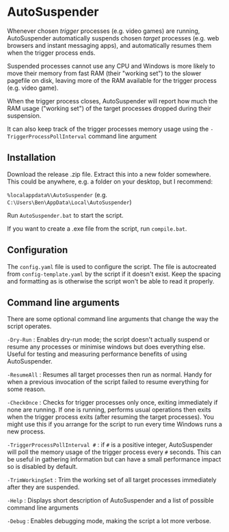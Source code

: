 # AutoSuspender

Whenever chosen _trigger_ processes (e.g. video games) are running,
AutoSuspender automatically suspends chosen _target_ processes (e.g. web
browsers and instant messaging apps), and automatically resumes them when the
trigger process ends.

Suspended processes cannot use any CPU and Windows is more likely to move their
memory from fast RAM (their "working set") to the slower pagefile on disk,
leaving more of the RAM available for the trigger process (e.g. video game).

When the trigger process closes, AutoSuspender will report how much the RAM
usage ("working set") of the target processes dropped during their suspension.

It can also keep track of the trigger processes memory usage using the
`-TriggerProcessPollInterval` command line argument

## Installation

Download the release .zip file.  Extract this into a new folder somewhere.
This could be anywhere, e.g. a folder on your desktop, but I recommend:

`%localappdata%\AutoSuspender`
(e.g. `C:\Users\Ben\AppData\Local\AutoSuspender`)

Run `AutoSuspender.bat` to start the script.

If you want to create a .exe file from the script, run `compile.bat`.

## Configuration

The `config.yaml` file is used to configure the script.  The file is
autocreated from `config-template.yaml` by the script if it doesn't exist.
Keep the spacing and formatting as is otherwise the script won't be able to
read it properly.

## Command line arguments

There are some optional command line arguments that change the way the script operates.

`-Dry-Run` : Enables dry-run mode; the script doesn't actually suspend or
resume any processes or minimise windows but does everything else. Useful for
testing and measuring performance benefits of using AutoSuspender.

`-ResumeAll` : Resumes all target processes then run as normal.  Handy for when
a previous invocation of the script failed to resume everything for some reason.

`-CheckOnce` : Checks for trigger processes only once, exiting immediately if
none are running.  If one is running, performs usual operations then exits when
the trigger process exits (after resuming the target processes).  You might use
this if you arrange for the script to run every time Windows runs a new process.

`-TriggerProcessPollInterval #` : if `#` is a positive integer, AutoSuspender
will poll the memory usage of the trigger process every `#` seconds.  This can
be useful in gathering information but can have a small performance impact so
is disabled by default.

`-TrimWorkingSet` : Trim the working set of all target processes immediately 
after they are suspended.

`-Help` : Displays short description of AutoSuspender and a list of possible
command line arguments

`-Debug` : Enables debugging mode, making the script a lot more verbose.